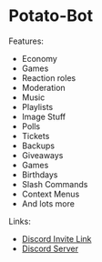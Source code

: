 # Potato-Bot

Features:
- Economy
- Games
- Reaction roles
- Moderation
- Music
- Playlists
- Image Stuff
- Polls
- Tickets
- Backups
- Giveaways
- Games
- Birthdays
- Slash Commands
- Context Menus
- And lots more


Links:
- [Discord Invite Link](https://discord.com/api/oauth2/authorize?client_id=894060283373449317&permissions=8&scope=bot%20applications.commands)
- [Discord Server](https://discord.gg/cHj7nErGBa)
